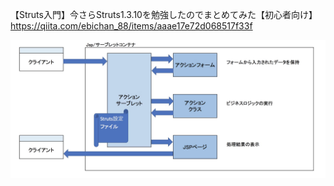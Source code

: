 【Struts入門】今さらStruts1.3.10を勉強したのでまとめてみた【初心者向け】
https://qiita.com/ebichan_88/items/aaae17e72d068517f33f


![alt text](./img/image.png)